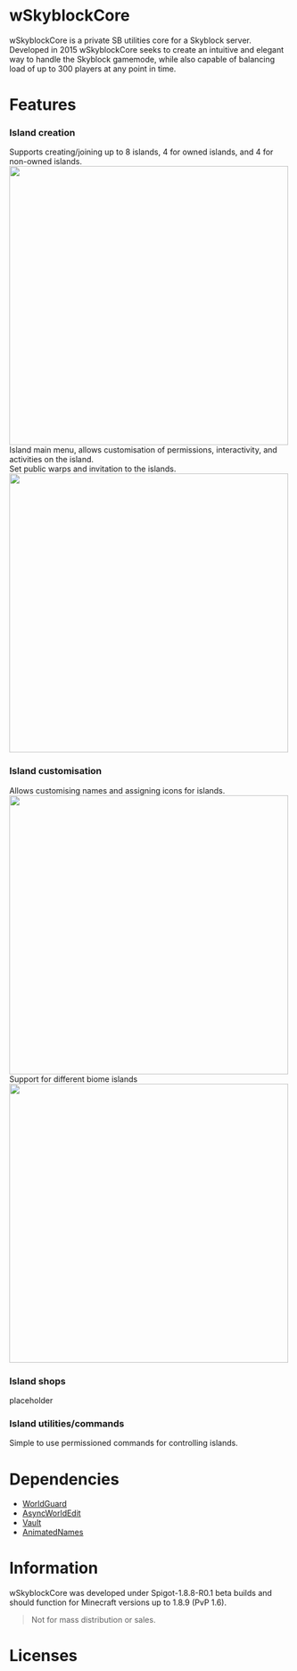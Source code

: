# wSkyblockCore
wSkyblockCore is a private SB utilities core for a Skyblock server.
Developed in 2015 wSkyblockCore seeks to create an intuitive and elegant way to handle the Skyblock gamemode, while also capable of balancing load of up to 300 players at any point in time.

# Features
### Island creation
Supports creating/joining up to 8 islands, 4 for owned islands, and 4 for non-owned islands.  
<img src="https://github.com/yungweezy/wSkyblockCore/blob/main/assets/ismenu.png?raw=true" width="500">  
Island main menu, allows customisation of permissions, interactivity, and activities on the island.  
Set public warps and invitation to the islands.  
<img src="https://github.com/yungweezy/wSkyblockCore/blob/main/assets/islandmenu.png?raw=true" width="500">  

### Island customisation
Allows customising names and assigning icons for islands.  
<img src="https://github.com/yungweezy/wSkyblockCore/blob/main/assets/namecreate.png?raw=true" width="500">  
Support for different biome islands  
<img src="https://github.com/yungweezy/wSkyblockCore/blob/main/assets/type.png?raw=true" width="500">  

### Island shops
placeholder
### Island utilities/commands
Simple to use permissioned commands for controlling islands.

# Dependencies
- [WorldGuard](https://dev.bukkit.org/projects/worldguard)
- [AsyncWorldEdit](https://www.spigotmc.org/resources/asyncworldedit.327/)
- [Vault](https://www.spigotmc.org/resources/vault.34315/)
- [AnimatedNames](https://www.spigotmc.org/resources/animatednames.2175/)

# Information
wSkyblockCore was developed under Spigot-1.8.8-R0.1 beta builds and should function for Minecraft versions up to 1.8.9 (PvP 1.6).  
> Not for mass distribution or sales.

# Licenses
